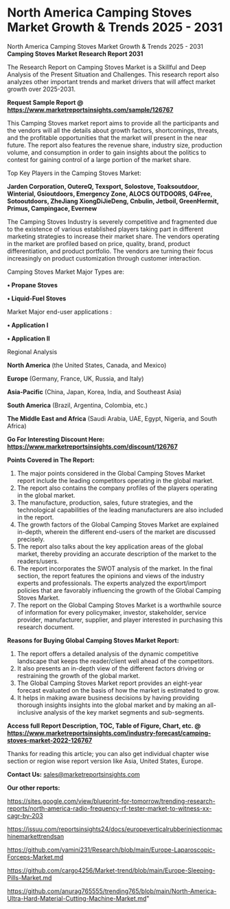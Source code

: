 # North America Camping Stoves Market Growth & Trends 2025 - 2031
North America Camping Stoves Market Growth & Trends 2025 - 2031
<strong>Camping Stoves Market Research Report 2031</strong>

The Research Report on Camping Stoves Market is a Skillful and Deep Analysis of the Present Situation and Challenges. This research report also analyzes other important trends and market drivers that will affect market growth over 2025-2031.

<strong>Request Sample Report @ <a href=https://www.marketreportsinsights.com/sample/126767>https://www.marketreportsinsights.com/sample/126767</a></strong>

This Camping Stoves market report aims to provide all the participants and the vendors will all the details about growth factors, shortcomings, threats, and the profitable opportunities that the market will present in the near future. The report also features the revenue share, industry size, production volume, and consumption in order to gain insights about the politics to contest for gaining control of a large portion of the market share.

Top Key Players in the Camping Stoves Market:

<strong>Jarden Corporation, OutereQ, Texsport, Solostove, Toaksoutdoor, Winterial, Gsioutdoors, Emergency Zone, ALOCS OUTDOORS, G4Free, Sotooutdoors, ZheJiang XiongDiJieDeng, Cnbulin, Jetboil, GreenHermit, Primus, Campingace, Evernew</strong>

The Camping Stoves Industry is severely competitive and fragmented due to the existence of various established players taking part in different marketing strategies to increase their market share. The vendors operating in the market are profiled based on price, quality, brand, product differentiation, and product portfolio. The vendors are turning their focus increasingly on product customization through customer interaction.

Camping Stoves Market Major Types are:

<strong>• Propane Stoves

• Liquid-Fuel Stoves</strong>

Market Major end-user applications :

<strong>• Application I

• Application II</strong>

Regional Analysis

</u><strong><b>North America</b></strong> (the United States, Canada, and Mexico)

<strong><b>Europe </b></strong>(Germany, France, UK, Russia, and Italy)

<strong><b>Asia-Pacific</b></strong> (China, Japan, Korea, India, and Southeast Asia)

<strong><b>South America</b></strong> (Brazil, Argentina, Colombia, etc.)

<strong><b>The Middle East and Africa</b></strong> (Saudi Arabia, UAE, Egypt, Nigeria, and South Africa)

<strong>Go For Interesting Discount Here: <a href=https://www.marketreportsinsights.com/discount/126767>https://www.marketreportsinsights.com/discount/126767</a></strong>

<strong>Points Covered in The Report:</strong>
<ol>
  <li>The major points considered in the Global Camping Stoves Market report include the leading competitors operating in the global market.</li>
  <li>The report also contains the company profiles of the players operating in the global market.</li>
  <li>The manufacture, production, sales, future strategies, and the technological capabilities of the leading manufacturers are also included in the report.</li>
  <li>The growth factors of the Global Camping Stoves Market are explained in-depth, wherein the different end-users of the market are discussed precisely.</li>
  <li>The report also talks about the key application areas of the global market, thereby providing an accurate description of the market to the readers/users.</li>
  <li>The report incorporates the SWOT analysis of the market. In the final section, the report features the opinions and views of the industry experts and professionals. The experts analyzed the export/import policies that are favorably influencing the growth of the Global Camping Stoves Market.</li>
  <li>The report on the Global Camping Stoves Market is a worthwhile source of information for every policymaker, investor, stakeholder, service provider, manufacturer, supplier, and player interested in purchasing this research document.</li>
</ol>
<strong>Reasons for Buying Global Camping Stoves Market Report:</strong>

<ol>
  <li>The report offers a detailed analysis of the dynamic competitive landscape that keeps the reader/client well ahead of the competitors.</li>
  <li>It also presents an in-depth view of the different factors driving or restraining the growth of the global market.</li>
  <li>The Global Camping Stoves Market report provides an eight-year forecast evaluated on the basis of how the market is estimated to grow.</li>
  <li>It helps in making aware business decisions by having providing thorough insights insights into the global market and by making an all-inclusive analysis of the key market segments and sub-segments.</li>
</ol>
<strong>Access full Report Description, TOC, Table of Figure, Chart, etc. @ <a href=https://www.marketreportsinsights.com/industry-forecast/camping-stoves-market-2022-126767>https://www.marketreportsinsights.com/industry-forecast/camping-stoves-market-2022-126767</a></strong>


Thanks for reading this article; you can also get individual chapter wise section or region wise report version like Asia, United States, Europe.

<strong>Contact Us:</strong>
sales@marketreportsinsights.com

<strong>Our other reports:</strong>

<a href=https://sites.google.com/view/blueprint-for-tomorrow/trending-research-reports/north-america-radio-frequency-rf-tester-market-to-witness-xx-cagr-by-203>https://sites.google.com/view/blueprint-for-tomorrow/trending-research-reports/north-america-radio-frequency-rf-tester-market-to-witness-xx-cagr-by-203</a>

<a href=https://issuu.com/reportsinsights24/docs/europeverticalrubberinjectionmachinemarkettrendsan>https://issuu.com/reportsinsights24/docs/europeverticalrubberinjectionmachinemarkettrendsan</a>

<a href=https://github.com/yamini231/Research/blob/main/Europe-Laparoscopic-Forceps-Market.md>https://github.com/yamini231/Research/blob/main/Europe-Laparoscopic-Forceps-Market.md</a>

<a href=https://github.com/cargo4256/Market-trend/blob/main/Europe-Sleeping-Pills-Market.md>https://github.com/cargo4256/Market-trend/blob/main/Europe-Sleeping-Pills-Market.md</a>

<a href=https://github.com/anurag765555/trending765/blob/main/North-America-Ultra-Hard-Material-Cutting-Machine-Market.md>https://github.com/anurag765555/trending765/blob/main/North-America-Ultra-Hard-Material-Cutting-Machine-Market.md</a>"
